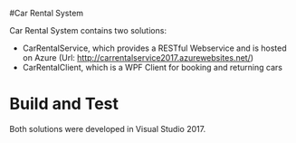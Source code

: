 #Car Rental System

Car Rental System contains two solutions:
- CarRentalService, which provides a RESTful Webservice and is hosted on Azure (Url: http://carrentalservice2017.azurewebsites.net/)
- CarRentalClient, which is a WPF Client for booking and returning cars

# Build and Test
Both solutions were developed in Visual Studio 2017.
